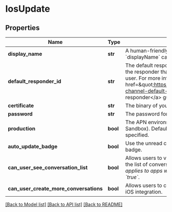 # IosUpdate

## Properties
Name | Type | Description | Notes
------------ | ------------- | ------------- | -------------
**display_name** | **str** | A human-friendly name used to identify the integration. &#x60;displayName&#x60; can be unset by changing it to &#x60;null&#x60;. | [optional] 
**default_responder_id** | **str** | The default responder ID for the integration. This is the ID of the responder that will be used to send messages to the user. For more information, refer to &lt;a href&#x3D;\&quot;https://docs.smooch.io/guide/switchboard/#per-channel-default-responder\&quot;&gt;Per-channel default responder&lt;/a&gt; guide.  | [optional] 
**certificate** | **str** | The binary of your APN certificate base64 encoded. | [optional] 
**password** | **str** | The password for your APN certificate. | [optional] 
**production** | **bool** | The APN environment to connect to (Production, if true, or Sandbox). Defaults to value inferred from certificate if not specified. | [optional] 
**auto_update_badge** | **bool** | Use the unread count of the conversation as the application badge. | [optional] 
**can_user_see_conversation_list** | **bool** | Allows users to view their list of conversations. By default, the list of conversations will be visible. *This setting only applies to apps where &#x60;settings.multiConvoEnabled&#x60; is set to &#x60;true&#x60;*.  | [optional] 
**can_user_create_more_conversations** | **bool** | Allows users to create more than one conversation on the iOS integration. | [optional] 

[[Back to Model list]](../README.md#documentation-for-models) [[Back to API list]](../README.md#documentation-for-api-endpoints) [[Back to README]](../README.md)


